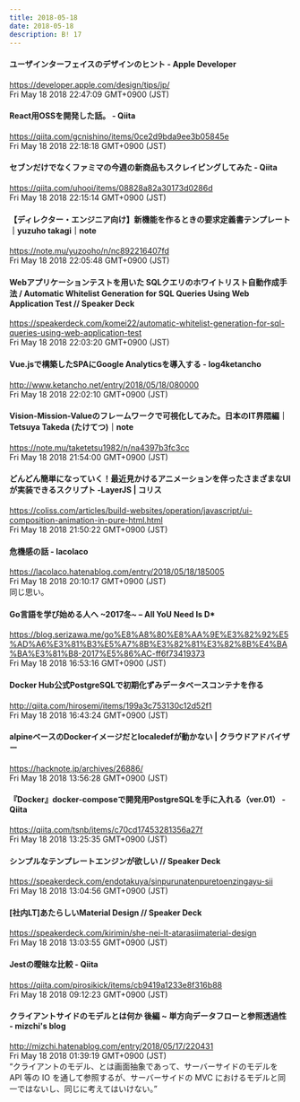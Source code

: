 ```yaml
---
title: 2018-05-18
date: 2018-05-18
description: B! 17
---
```


#### ユーザインターフェイスのデザインのヒント - Apple Developer
https://developer.apple.com/design/tips/jp/<br>
Fri May 18 2018 22:47:09 GMT+0900 (JST)<br>


#### React用OSSを開発した話。 - Qiita
https://qiita.com/gcnishino/items/0ce2d9bda9ee3b05845e<br>
Fri May 18 2018 22:18:18 GMT+0900 (JST)<br>


#### セブンだけでなくファミマの今週の新商品もスクレイピングしてみた - Qiita
https://qiita.com/uhooi/items/08828a82a30173d0286d<br>
Fri May 18 2018 22:15:14 GMT+0900 (JST)<br>


#### 【ディレクター・エンジニア向け】新機能を作るときの要求定義書テンプレート｜yuzuho takagi｜note
https://note.mu/yuzooho/n/nc892216407fd<br>
Fri May 18 2018 22:05:48 GMT+0900 (JST)<br>


#### Webアプリケーションテストを用いた SQLクエリのホワイトリスト自動作成手法 / Automatic Whitelist Generation for SQL Queries Using Web Application Test // Speaker Deck
https://speakerdeck.com/komei22/automatic-whitelist-generation-for-sql-queries-using-web-application-test<br>
Fri May 18 2018 22:03:20 GMT+0900 (JST)<br>


#### Vue.jsで構築したSPAにGoogle Analyticsを導入する - log4ketancho
http://www.ketancho.net/entry/2018/05/18/080000<br>
Fri May 18 2018 22:02:10 GMT+0900 (JST)<br>


#### Vision-Mission-Valueのフレームワークで可視化してみた。日本のIT界隈編｜Tetsuya Takeda (たけてつ)｜note
https://note.mu/taketetsu1982/n/na4397b3fc3cc<br>
Fri May 18 2018 21:54:00 GMT+0900 (JST)<br>


####   どんどん簡単になっていく！最近見かけるアニメーションを伴ったさまざまなUIが実装できるスクリプト -LayerJS | コリス
https://coliss.com/articles/build-websites/operation/javascript/ui-composition-animation-in-pure-html.html<br>
Fri May 18 2018 21:50:22 GMT+0900 (JST)<br>


#### 危機感の話 - lacolaco
https://lacolaco.hatenablog.com/entry/2018/05/18/185005<br>
Fri May 18 2018 20:10:17 GMT+0900 (JST)<br>
同じ思い。


#### Go言語を学び始める人へ ~2017冬~ – All YoU Need Is D*
https://blog.serizawa.me/go%E8%A8%80%E8%AA%9E%E3%82%92%E5%AD%A6%E3%81%B3%E5%A7%8B%E3%82%81%E3%82%8B%E4%BA%BA%E3%81%B8-2017%E5%86%AC-ff6f73419373<br>
Fri May 18 2018 16:53:16 GMT+0900 (JST)<br>


#### Docker Hub公式PostgreSQLで初期化ずみデータベースコンテナを作る
http://qiita.com/hirosemi/items/199a3c753130c12d52f1<br>
Fri May 18 2018 16:43:24 GMT+0900 (JST)<br>


#### alpineベースのDockerイメージだとlocaledefが動かない | クラウドアドバイザー
https://hacknote.jp/archives/26886/<br>
Fri May 18 2018 13:56:28 GMT+0900 (JST)<br>


#### 『Docker』docker-composeで開発用PostgreSQLを手に入れる（ver.01） - Qiita
https://qiita.com/tsnb/items/c70cd17453281356a27f<br>
Fri May 18 2018 13:25:35 GMT+0900 (JST)<br>


#### シンプルなテンプレートエンジンが欲しい // Speaker Deck
https://speakerdeck.com/endotakuya/sinpurunatenpuretoenzingayu-sii<br>
Fri May 18 2018 13:04:56 GMT+0900 (JST)<br>


#### [社内LT]あたらしいMaterial Design // Speaker Deck
https://speakerdeck.com/kirimin/she-nei-lt-atarasiimaterial-design<br>
Fri May 18 2018 13:03:55 GMT+0900 (JST)<br>


#### Jestの曖昧な比較 - Qiita
https://qiita.com/pirosikick/items/cb9419a1233e8f316b88<br>
Fri May 18 2018 09:12:23 GMT+0900 (JST)<br>


#### クライアントサイドのモデルとは何か 後編 ~ 単方向データフローと参照透過性 - mizchi's blog
http://mizchi.hatenablog.com/entry/2018/05/17/220431<br>
Fri May 18 2018 01:39:19 GMT+0900 (JST)<br>
“クライアントのモデル、とは画面抽象であって、サーバーサイドのモデルを API 等の IO を通して参照するが、サーバーサイドの MVC におけるモデルと同一ではないし、同じに考えてはいけない。”


